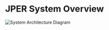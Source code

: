 # JPER System Overview

![System Architecture Diagram](https://github.com/JiscPER/jper/docs/system/ArchitectureOverview.png)